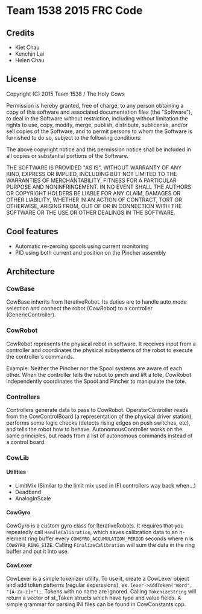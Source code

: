 # Team 1538 2015 FRC Code

## Credits

* Kiet Chau
* Kenchin Lai
* Helen Chau

## License

Copyright (C) 2015 Team 1538 / The Holy Cows

Permission is hereby granted, free of charge, to any person obtaining a copy of this software and associated documentation files (the "Software"), to deal in the Software without restriction, including without limitation the rights to use, copy, modify, merge, publish, distribute, sublicense, and/or sell copies of the Software, and to permit persons to whom the Software is furnished to do so, subject to the following conditions:

The above copyright notice and this permission notice shall be included in all copies or substantial portions of the Software.

THE SOFTWARE IS PROVIDED "AS IS", WITHOUT WARRANTY OF ANY KIND, EXPRESS OR IMPLIED, INCLUDING BUT NOT LIMITED TO THE WARRANTIES OF MERCHANTABILITY, FITNESS FOR A PARTICULAR PURPOSE AND NONINFRINGEMENT. IN NO EVENT SHALL THE AUTHORS OR COPYRIGHT HOLDERS BE LIABLE FOR ANY CLAIM, DAMAGES OR OTHER LIABILITY, WHETHER IN AN ACTION OF CONTRACT, TORT OR OTHERWISE, ARISING FROM, OUT OF OR IN CONNECTION WITH THE SOFTWARE OR THE USE OR OTHER DEALINGS IN THE SOFTWARE.

## Cool features

* Automatic re-zeroing spools using current monitoring
* PID using both current and position on the Pincher assembly

## Architecture

### CowBase

CowBase inherits from IterativeRobot.  Its duties are to handle auto mode selection and connect the robot (CowRobot) to a controller (GenericController).

### CowRobot

CowRobot represents the physical robot in software.  It receives input from a controller and coordinates the physical subsystems of the robot to execute the controller's commands.

Example: Neither the Pincher nor the Spool systems are aware of each other.  When the controller tells the robot to pinch and lift a tote, CowRobot independently coordinates the Spool and Pincher to manipulate the tote.

### Controllers

Controllers generate data to pass to CowRobot.  OperatorController reads from the CowControlBoard (a representation of the physical driver station), performs some logic checks (detects rising edges on push switches, etc), and tells the robot how to behave.  AutonomousController works on the same principles, but reads from a list of autonomous commands instead of a control board.

### CowLib

#### Utilities
* LimitMix (Similar to the limit mix used in IFI controllers way back when...)
* Deadband
* AnalogInScale

#### CowGyro

CowGyro is a custom gyro class for IterativeRobots.  It requires that you repeatedly call ```HandleCalibration```, which saves calibration data to an n-element ring buffer every ```COWGYRO_ACCUMULATION_PERIOD``` seconds where n is ```COWGYRO_RING_SIZE```.  Calling ```FinalizeCalibration``` will sum the data in the ring buffer and put it into use.

#### CowLexer

CowLexer is a simple tokenizer utility.  To use it, create a CowLexer object and add token patterns (regular experssions), ex. ```lexer->AddToken("Word", "[A-Za-z]+");```.  Tokens with no name are ignored.  Calling ```TokenizeString``` will return a vector of st_Token structs which have type and value fields.  A simple grammar for parsing INI files can be found in CowConstants.cpp.
